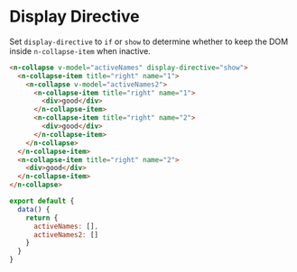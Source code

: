# Display Directive
Set `display-directive` to `if` or `show` to determine whether to keep the DOM inside `n-collapse-item` when inactive.
```html
<n-collapse v-model="activeNames" display-directive="show">
  <n-collapse-item title="right" name="1">
    <n-collapse v-model="activeNames2">
      <n-collapse-item title="right" name="1">
        <div>good</div>
      </n-collapse-item>
      <n-collapse-item title="right" name="2">
        <div>good</div>
      </n-collapse-item>
    </n-collapse>
  </n-collapse-item>
  <n-collapse-item title="right" name="2">
    <div>good</div>
  </n-collapse-item>
</n-collapse>
```
```js
export default {
  data() {
    return {
      activeNames: [],
      activeNames2: []
    }
  }
}
```